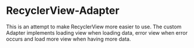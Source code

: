 # RecyclerView-Adapter
This is an attempt to make RecyclerView more easier to use. The custom Adapter implements loading view when loading data, error view when error occurs and load more view when having more data.
